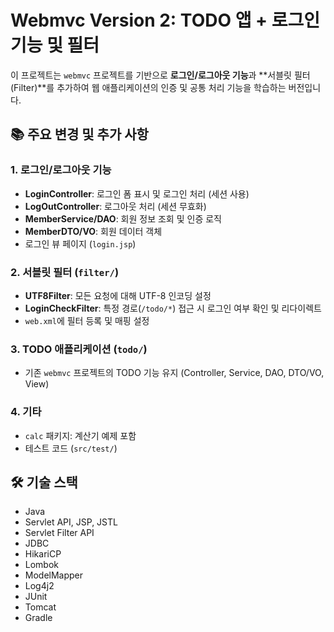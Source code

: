 # Webmvc Version 2: TODO 앱 + 로그인 기능 및 필터

이 프로젝트는 `webmvc` 프로젝트를 기반으로 **로그인/로그아웃 기능**과 **서블릿 필터(Filter)**를 추가하여 웹 애플리케이션의 인증 및 공통 처리 기능을 학습하는 버전입니다.

## 📚 주요 변경 및 추가 사항

### 1. 로그인/로그아웃 기능
* **LoginController**: 로그인 폼 표시 및 로그인 처리 (세션 사용)
* **LogOutController**: 로그아웃 처리 (세션 무효화)
* **MemberService/DAO**: 회원 정보 조회 및 인증 로직
* **MemberDTO/VO**: 회원 데이터 객체
* 로그인 뷰 페이지 (`login.jsp`)

### 2. 서블릿 필터 (`filter/`)
* **UTF8Filter**: 모든 요청에 대해 UTF-8 인코딩 설정
* **LoginCheckFilter**: 특정 경로(`/todo/*`) 접근 시 로그인 여부 확인 및 리다이렉트
* `web.xml`에 필터 등록 및 매핑 설정

### 3. TODO 애플리케이션 (`todo/`)
* 기존 `webmvc` 프로젝트의 TODO 기능 유지 (Controller, Service, DAO, DTO/VO, View)

### 4. 기타
* `calc` 패키지: 계산기 예제 포함
* 테스트 코드 (`src/test/`)

## 🛠️ 기술 스택

* Java
* Servlet API, JSP, JSTL
* Servlet Filter API
* JDBC
* HikariCP
* Lombok
* ModelMapper
* Log4j2
* JUnit
* Tomcat
* Gradle

